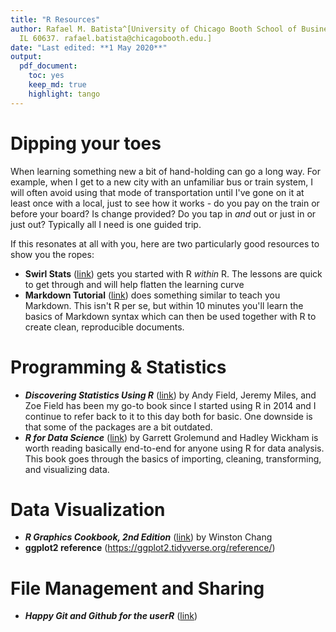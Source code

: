 ```yaml
---
title: "R Resources"
author: Rafael M. Batista^[University of Chicago Booth School of Business, Chicago,
  IL 60637. rafael.batista@chicagobooth.edu.]
date: "Last edited: **1 May 2020**"
output:
  pdf_document:
    toc: yes
    keep_md: true
    highlight: tango
---
```




# Dipping your toes

When learning something new a bit of hand-holding can go a long way. For example, when I get to a new city with an unfamiliar bus or train system, I will often avoid using that mode of transportation until I've gone on it at least once with a local, just to see how it works - do you pay on the train or before your board? Is change provided? Do you tap in *and* out or just in or just out? Typically all I need is one guided trip. 

If this resonates at all with you, here are two particularly good resources to show you the ropes:

  * **Swirl Stats** ([link](https://swirlstats.com/)) gets you started with R *within* R. The lessons are quick to get through and will help flatten the learning curve
  * **Markdown Tutorial** ([link](https://www.markdowntutorial.com/)) does something similar to teach you Markdown. This isn't R per se, but within 10 minutes you'll learn the basics of Markdown syntax which can then be used together with R to create clean, reproducible documents. 
  
  

# Programming & Statistics

  * ***Discovering Statistics Using R*** ([link](https://www.amazon.com/dp/B00HPZ4VVM/ref=cm_sw_em_r_mt_dp_U_STnREbTZY2G0S)) by Andy Field, Jeremy Miles, and Zoe Field has been my go-to book since I started using R in 2014 and I continue to refer back to it to this day both for basic. One downside is that some of the packages are a bit outdated. 
  * ***R for Data Science*** ([link](https://r4ds.had.co.nz/)) by Garrett Grolemund and Hadley Wickham is worth reading basically end-to-end for anyone using R for data analysis. This book goes through the basics of importing, cleaning, transforming, and visualizing data.
  
  
  
  
# Data Visualization

  * ***R Graphics Cookbook, 2nd Edition*** ([link](https://r-graphics.org/)) by Winston Chang
  * **ggplot2 reference** (<https://ggplot2.tidyverse.org/reference/>)


# File Management and Sharing

  * ***Happy Git and Github for the userR*** ([link](https://happygitwithr.com/))
  
